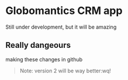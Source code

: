 # Globomantics CRM app
Still under development, but it will be amazing

## Really dangeours
making these changes in github

> Note: version 2 will be way better:wq!

